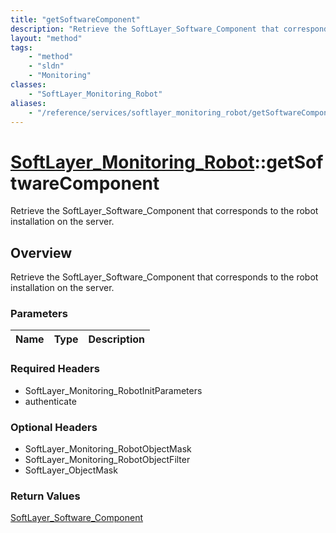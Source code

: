 ```yaml
---
title: "getSoftwareComponent"
description: "Retrieve the SoftLayer_Software_Component that corresponds to the robot installation on the server."
layout: "method"
tags:
    - "method"
    - "sldn"
    - "Monitoring"
classes:
    - "SoftLayer_Monitoring_Robot"
aliases:
    - "/reference/services/softlayer_monitoring_robot/getSoftwareComponent"
---
```

# [SoftLayer_Monitoring_Robot](/reference/services/SoftLayer_Monitoring_Robot)::getSoftwareComponent

Retrieve the SoftLayer_Software_Component that corresponds to the robot installation on the server.


## Overview 
Retrieve the SoftLayer_Software_Component that corresponds to the robot installation on the server.

### Parameters 
|Name | Type | Description |
| --- | --- | --- |


### Required Headers
* SoftLayer_Monitoring_RobotInitParameters
* authenticate

### Optional Headers
* SoftLayer_Monitoring_RobotObjectMask
* SoftLayer_Monitoring_RobotObjectFilter
* SoftLayer_ObjectMask

### Return Values
<a href='/reference/datatypes/SoftLayer_Software_Component'>SoftLayer_Software_Component </a>

